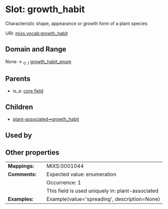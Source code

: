 
# Slot: growth_habit


Characteristic shape, appearance or growth form of a plant species

URI: [mixs.vocab:growth_habit](https://w3id.org/mixs/vocab/growth_habit)


## Domain and Range

None &#8594;  <sub>0..1</sub> [growth_habit_enum](growth_habit_enum.md)

## Parents

 *  is_a: [core field](core_field.md)

## Children

 *  [plant-associated➞growth_habit](plant_associated_growth_habit.md)

## Used by


## Other properties

|  |  |  |
| --- | --- | --- |
| **Mappings:** | | MIXS:0001044 |
| **Comments:** | | Expected value: enumeration |
|  | | Occurrence: 1 |
|  | | This field is used uniquely in: plant-associated |
| **Examples:** | | Example(value='spreading', description=None) |

